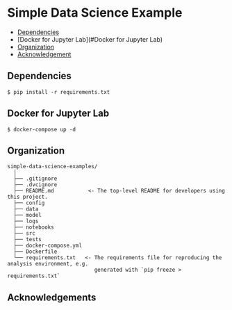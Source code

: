 # Simple Data Science Example


<!-- code_chunk_output -->

* [Dependencies](#Dependencies)
* [Docker for Jupyter Lab](#Docker for Jupyter Lab)
* [Organization](#Organization)
* [Acknowledgement](#Acknowledgement)

<!-- /code_chunk_output -->

## Dependencies
```
$ pip install -r requirements.txt
```

## Docker for Jupyter Lab
```
$ docker-compose up -d
```

## Organization

  ```
  simple-data-science-examples/
    │
    ├── .gitignore
    ├── .dvcignore
    ├── README.md           <- The top-level README for developers using this project.
    ├── config     
    ├── data   
    ├── model
    ├── logs
    ├── notebooks
    ├── src  
    ├── tests
    ├── docker-compose.yml
    ├── Dockerfile
    └── requirements.txt   <- The requirements file for reproducing the analysis environment, e.g.
                              generated with `pip freeze > requirements.txt`
  ```

## Acknowledgements
